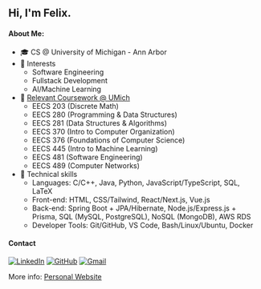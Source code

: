 ## Hi, I'm Felix.

#### About Me:

- 🎓 CS @ University of Michigan - Ann Arbor
- 📌 Interests
  - Software Engineering
  - Fullstack Development
  - AI/Machine Learning
- 📜 [Relevant Coursework @ UMich](https://bulletin.engin.umich.edu/courses/eecs/)
  - EECS 203 (Discrete Math)
  - EECS 280 (Programming & Data Structures)
  - EECS 281 (Data Structures & Algorithms)
  - EECS 370 (Intro to Computer Organization)
  - EECS 376 (Foundations of Computer Science)
  - EECS 445 (Intro to Machine Learning)
  - EECS 481 (Software Engineering)
  - EECS 489 (Computer Networks)
- 🚀 Technical skills
  - Languages: C/C++, Java, Python, JavaScript/TypeScript, SQL, LaTeX
  - Front-end: HTML, CSS/Tailwind, React/Next.js, Vue.js
  - Back-end: Spring Boot + JPA/Hibernate, Node.js/Express.js + Prisma, SQL (MySQL, PostgreSQL), NoSQL (MongoDB), AWS RDS
  - Developer Tools: Git/GitHub, VS Code, Bash/Linux/Ubuntu, Docker

#### Contact

[![LinkedIn](https://custom-icon-badges.demolab.com/badge/LinkedIn-0A66C2?logo=linkedin-white&logoColor=fff)](https://www.linkedin.com/in/felix-shen-a40195299)
[![GitHub](https://img.shields.io/badge/GitHub-%23121011.svg?logo=github&logoColor=white)](https://github.com/Blank-FS)
[![Gmail](https://img.shields.io/badge/felixshn@umich.edu-D14836?logo=gmail&logoColor=white)](#)

More info: [Personal Website](https://blank-fs.github.io/)
